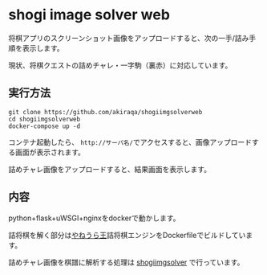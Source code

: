 # shogi image solver web

将棋アプリのスクリーンショット画像をアップロードすると、次の一手/詰み手順を表示します。

現状、将棋クエストの詰めチャレ・一字駒（裏赤）に対応しています。

## 実行方法

```
git clone https://github.com/akiraqa/shogiimgsolverweb
cd shogiimgsolverweb
docker-compose up -d
```

コンテナ起動したら、
`http://サーバ名/`でアクセスすると、画像アップロードする画面が表示されます。

詰めチャレ画像をアップロードすると、結果画面を表示します。

## 内容

python+flask+uWSGI+nginxをdockerで動かします。

詰将棋を解く部分は[やねうら王](https://github.com/yaneurao/YaneuraOu)詰将棋エンジンをDockerfileでビルドしています。

詰めチャレ画像を棋譜に解析する処理は
[shogiimgsolver](https://github.com/akiraqa/shogiimgsolver) で行っています。


